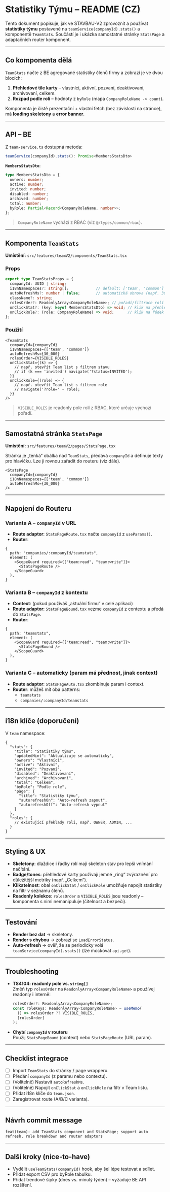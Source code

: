 # Statistiky Týmu – README (CZ)

Tento dokument popisuje, jak ve STAVBAU-V2 zprovoznit a používat **statistiky týmu** postavené na `teamService(companyId).stats()` a komponentě `TeamStats`. Součástí je i ukázka samostatné stránky `StatsPage` a adaptačních router komponent.

---

## Co komponenta dělá

`TeamStats` načte z BE agregované statistiky členů firmy a zobrazí je ve dvou blocích:

1. **Přehledové tile karty** – vlastníci, aktivní, pozvaní, deaktivovaní, archivovaní, celkem.
2. **Rozpad podle rolí** – hodnoty z `byRole` (mapa `CompanyRoleName -> count`).

Komponenta je čistě prezentační + vlastní fetch (bez závislosti na stránce), má **loading skeletony** a **error banner**.

---

## API – BE

Z `team-service.ts` dostupná metoda:

```ts
teamService(companyId).stats(): Promise<MembersStatsDto>
```

**`MembersStatsDto`**:

```ts
type MembersStatsDto = {
  owners: number;
  active: number;
  invited: number;
  disabled: number;
  archived: number;
  total: number;
  byRole: Partial<Record<CompanyRoleName, number>>;
};
```

> `CompanyRoleName` vychází z RBAC (viz `@/types/common/rbac`).

---

## Komponenta `TeamStats`

**Umístění:** `src/features/teamV2/components/TeamStats.tsx`

### Props

```ts
export type TeamStatsProps = {
  companyId: UUID | string;
  i18nNamespaces?: string[];            // default: ['team', 'common']
  autoRefreshMs?: number | false;       // automatická obnova (např. 30000), false = vypnuto
  className?: string;
  rolesOrder?: ReadonlyArray<CompanyRoleName>; // pořadí/filtrace rolí v „Podle role“
  onClickStat?: (key: keyof MembersStatsDto) => void; // klik na přehledový tile
  onClickRole?: (role: CompanyRoleName) => void;      // klik na řádek role
};
```

### Použití

```tsx
<TeamStats
  companyId={companyId}
  i18nNamespaces={['team', 'common']}
  autoRefreshMs={30_000}
  rolesOrder={VISIBLE_ROLES}
  onClickStat={(k) => {
    // např. otevřít Team list s filtrem stavu
    // if (k === 'invited') navigate('?status=INVITED');
  }}
  onClickRole={(role) => {
    // např. otevřít Team list s filtrem role
    // navigate('?role=' + role);
  }}
/>
```

> `VISIBLE_ROLES` je readonly pole rolí z RBAC, které určuje výchozí pořadí.

---

## Samostatná stránka `StatsPage`

**Umístění:** `src/features/teamV2/pages/StatsPage.tsx`

Stránka je „tenká“ obálka nad `TeamStats`, předává `companyId` a definuje texty pro hlavičku. Lze ji rovnou zařadit do routeru (viz dále).

```tsx
<StatsPage
  companyId={companyId}
  i18nNamespaces={['team', 'common']}
  autoRefreshMs={30_000}
/>
```

---

## Napojení do Routeru

### Varianta A – `companyId` v URL

- **Route adaptor**: `StatsPageRoute.tsx` načte `companyId` z `useParams()`.
- **Router**:

```tsx
{
  path: "companies/:companyId/teamstats",
  element: (
    <ScopeGuard required={["team:read", "team:write"]}>
      <StatsPageRoute />
    </ScopeGuard>
  ),
}
```

### Varianta B – `companyId` z kontextu

- **Context**: (pokud používáš „aktuální firmu“ v celé aplikaci)
- **Route adaptor**: `StatsPageBound.tsx` vezme `companyId` z contextu a předá do `StatsPage`.
- **Router**:

```tsx
{
  path: "teamstats",
  element: (
    <ScopeGuard required={["team:read", "team:write"]}>
      <StatsPageBound />
    </ScopeGuard>
  ),
}
```

### Varianta C – automaticky (param má přednost, jinak context)

- **Route adaptor**: `StatsPageAuto.tsx` zkombinuje param i context.
- **Router**: můžeš mít oba patterns:
  - `teamstats`
  - `companies/:companyId/teamstats`

---

## i18n klíče (doporučení)

V `team` namespace:

```jsonc
{
  "stats": {
    "title": "Statistiky týmu",
    "updatedHint": "Aktualizuje se automaticky",
    "owners": "Vlastníci",
    "active": "Aktivní",
    "invited": "Pozvaní",
    "disabled": "Deaktivovaní",
    "archived": "Archivovaní",
    "total": "Celkem",
    "byRole": "Podle role",
    "page": {
      "title": "Statistiky týmu",
      "autorefreshOn": "Auto-refresh zapnut",
      "autorefreshOff": "Auto-refresh vypnut"
    }
  },
  "roles": {
    // existující překlady rolí, např. OWNER, ADMIN, ...
  }
}
```

---

## Styling & UX

- **Skeletony**: dlaždice i řádky rolí mají skeleton stav pro lepší vnímání načítání.
- **Badge/tones**: přehledové karty používají jemné „ring“ zvýraznění pro důležitější metriky (např. „Celkem“).
- **Klikatelnost**: obal `onClickStat` / `onClickRole` umožňuje napojit statistiky na filtr v seznamu členů.
- **Readonly kolekce**: `rolesOrder` a `VISIBLE_ROLES` jsou readonly – komponenta s nimi nemanipuluje (čitelnost a bezpečí).

---

## Testování

- **Render bez dat** → skeletony.
- **Render s chybou** → zobrazí se `LoadErrorStatus`.
- **Auto-refresh** → ověř, že se periodicky volá `teamService(companyId).stats()` (lze mockovat `api.get`).

---

## Troubleshooting

- **TS4104: readonly pole vs. `string[]`**  
  Změň typ `rolesOrder` na `ReadonlyArray<CompanyRoleName>` a používej readonly i interně:
  ```ts
  rolesOrder?: ReadonlyArray<CompanyRoleName>;
  const roleKeys: ReadonlyArray<CompanyRoleName> = useMemo(
    () => rolesOrder ?? VISIBLE_ROLES,
    [rolesOrder]
  );
  ```

- **Chybí `companyId` v routeru**  
  Použij `StatsPageBound` (context) nebo `StatsPageRoute` (URL param).

---

## Checklist integrace

- [ ] Import `TeamStats` do stránky / page wrapperu.
- [ ] Předání `companyId` (z paramu nebo contextu).
- [ ] (Volitelně) Nastavit `autoRefreshMs`.
- [ ] (Volitelně) Napojit `onClickStat` a `onClickRole` na filtr v Team listu.
- [ ] Přidat i18n klíče do `team.json`.
- [ ] Zaregistrovat route (A/B/C varianta).

---

## Návrh commit message

```
feat(team): add TeamStats component and StatsPage; support auto refresh, role breakdown and router adaptors
```

---

## Další kroky (nice-to-have)

- Vydělit `useTeamStats(companyId)` hook, aby šel lépe testovat a sdílet.
- Přidat export CSV pro byRole tabulku.
- Přidat trendové šipky (dnes vs. minulý týden) – vyžaduje BE API rozšíření.
